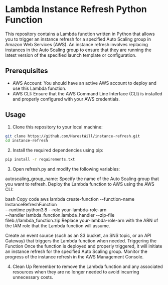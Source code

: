 # Lambda Instance Refresh Python Function

This repository contains a Lambda function written in Python that allows you to trigger an instance refresh for a specified Auto Scaling group in Amazon Web Services (AWS). An instance refresh involves replacing instances in the Auto Scaling group to ensure that they are running the latest version of the specified launch template or configuration.

## Prerequisites

- AWS Account: You should have an active AWS account to deploy and use this Lambda function.
- AWS CLI: Ensure that the AWS Command Line Interface (CLI) is installed and properly configured with your AWS credentials.

## Usage

1. Clone this repository to your local machine:

```bash
git clone https://github.com/HarestWill/instance-refresh.git
cd instance-refresh
```

2. Install the required dependencies using pip:
```bash
pip install -r requirements.txt
```

3. Open refresh.py and modify the following variables:

autoscaling_group_name: Specify the name of the Auto Scaling group that you want to refresh.
Deploy the Lambda function to AWS using the AWS CLI:

bash
Copy code
aws lambda create-function --function-name InstanceRefreshFunction \
    --runtime python3.8 --role your-lambda-role-arn \
    --handler lambda_function.lambda_handler --zip-file fileb://lambda_function.zip
Replace your-lambda-role-arn with the ARN of the IAM role that the Lambda function will assume.

Create an event source (such as an S3 bucket, an SNS topic, or an API Gateway) that triggers the Lambda function when needed.
Triggering the Function
Once the function is deployed and properly triggered, it will initiate an instance refresh for the specified Auto Scaling group. Monitor the progress of the instance refresh in the AWS Management Console.

4. Clean Up
Remember to remove the Lambda function and any associated resources when they are no longer needed to avoid incurring unnecessary costs.

